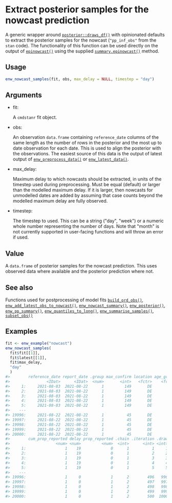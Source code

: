 # Extract posterior samples for the nowcast prediction

A generic wrapper around
[`posterior::draws_df()`](https://mc-stan.org/posterior/reference/draws_df.html)
with opinionated defaults to extract the posterior samples for the
nowcast (`"pp_inf_obs"` from the `stan` code). The functionality of this
function can be used directly on the output of
[`epinowcast()`](https://package.epinowcast.org/dev/reference/epinowcast.md)
using the supplied
[`summary.epinowcast()`](https://package.epinowcast.org/dev/reference/summary.epinowcast.md)
method.

## Usage

``` r
enw_nowcast_samples(fit, obs, max_delay = NULL, timestep = "day")
```

## Arguments

- fit:

  A `cmdstanr` fit object.

- obs:

  An observation `data.frame` containing `reference_date` columns of the
  same length as the number of rows in the posterior and the most up to
  date observation for each date. This is used to align the posterior
  with the observations. The easiest source of this data is the output
  of latest output of
  [`enw_preprocess_data()`](https://package.epinowcast.org/dev/reference/enw_preprocess_data.md)
  or
  [`enw_latest_data()`](https://package.epinowcast.org/dev/reference/enw_latest_data.md).

- max_delay:

  Maximum delay to which nowcasts should be extracted, in units of the
  timestep used during preprocessing. Must be equal (default) or larger
  than the modelled maximum delay. If it is larger, then nowcasts for
  unmodelled dates are added by assuming that case counts beyond the
  modelled maximum delay are fully observed.

- timestep:

  The timestep to used. This can be a string ("day", "week") or a
  numeric whole number representing the number of days. Note that
  "month" is not currently supported in user-facing functions and will
  throw an error if used.

## Value

A `data.frame` of posterior samples for the nowcast prediction. This
uses observed data where available and the posterior prediction where
not.

## See also

Functions used for postprocessing of model fits
[`build_ord_obs()`](https://package.epinowcast.org/dev/reference/build_ord_obs.md),
[`enw_add_latest_obs_to_nowcast()`](https://package.epinowcast.org/dev/reference/enw_add_latest_obs_to_nowcast.md),
[`enw_nowcast_summary()`](https://package.epinowcast.org/dev/reference/enw_nowcast_summary.md),
[`enw_posterior()`](https://package.epinowcast.org/dev/reference/enw_posterior.md),
[`enw_pp_summary()`](https://package.epinowcast.org/dev/reference/enw_pp_summary.md),
[`enw_quantiles_to_long()`](https://package.epinowcast.org/dev/reference/enw_quantiles_to_long.md),
[`enw_summarise_samples()`](https://package.epinowcast.org/dev/reference/enw_summarise_samples.md),
[`subset_obs()`](https://package.epinowcast.org/dev/reference/subset_obs.md)

## Examples

``` r
fit <- enw_example("nowcast")
enw_nowcast_samples(
  fit$fit[[1]],
  fit$latest[[1]],
  fit$max_delay,
  "day"
  )
#>        reference_date report_date .group max_confirm location age_group confirm
#>                <IDat>      <IDat>  <num>       <int>   <fctr>    <fctr>   <int>
#>     1:     2021-08-03  2021-08-22      1         149       DE       00+     149
#>     2:     2021-08-03  2021-08-22      1         149       DE       00+     149
#>     3:     2021-08-03  2021-08-22      1         149       DE       00+     149
#>     4:     2021-08-03  2021-08-22      1         149       DE       00+     149
#>     5:     2021-08-03  2021-08-22      1         149       DE       00+     149
#>    ---                                                                         
#> 19996:     2021-08-22  2021-08-22      1          45       DE       00+      45
#> 19997:     2021-08-22  2021-08-22      1          45       DE       00+      45
#> 19998:     2021-08-22  2021-08-22      1          45       DE       00+      45
#> 19999:     2021-08-22  2021-08-22      1          45       DE       00+      45
#> 20000:     2021-08-22  2021-08-22      1          45       DE       00+      45
#>        cum_prop_reported delay prop_reported .chain .iteration .draw sample
#>                    <num> <num>         <num>  <int>      <int> <int>  <num>
#>     1:                 1    19             0      1          1     1    149
#>     2:                 1    19             0      1          2     2    149
#>     3:                 1    19             0      1          3     3    149
#>     4:                 1    19             0      1          4     4    149
#>     5:                 1    19             0      1          5     5    149
#>    ---                                                                     
#> 19996:                 1     0             1      2        496   996    453
#> 19997:                 1     0             1      2        497   997    274
#> 19998:                 1     0             1      2        498   998    250
#> 19999:                 1     0             1      2        499   999    432
#> 20000:                 1     0             1      2        500  1000    491
```
